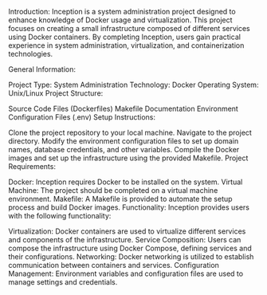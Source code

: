 Introduction:
Inception is a system administration project designed to enhance knowledge of Docker usage and virtualization. This project focuses on creating a small infrastructure composed of different services using Docker containers. By completing Inception, users gain practical experience in system administration, virtualization, and containerization technologies.

General Information:

Project Type: System Administration
Technology: Docker
Operating System: Unix/Linux
Project Structure:

Source Code Files (Dockerfiles)
Makefile
Documentation
Environment Configuration Files (.env)
Setup Instructions:

Clone the project repository to your local machine.
Navigate to the project directory.
Modify the environment configuration files to set up domain names, database credentials, and other variables.
Compile the Docker images and set up the infrastructure using the provided Makefile.
Project Requirements:

Docker: Inception requires Docker to be installed on the system.
Virtual Machine: The project should be completed on a virtual machine environment.
Makefile: A Makefile is provided to automate the setup process and build Docker images.
Functionality:
Inception provides users with the following functionality:

Virtualization: Docker containers are used to virtualize different services and components of the infrastructure.
Service Composition: Users can compose the infrastructure using Docker Compose, defining services and their configurations.
Networking: Docker networking is utilized to establish communication between containers and services.
Configuration Management: Environment variables and configuration files are used to manage settings and credentials.
